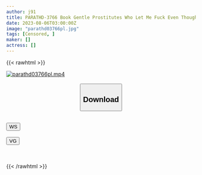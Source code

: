 ```yaml
---
author: j91
title: PARATHD-3766 Book Gentle Prostitutes Who Let Me Fuck Even Though It’s Forbidden (5)
date: 2023-08-06T03:00:00Z
image: "parathd03766pl.jpg"
tags: [Censored, ]
maker: []
actress: []
---
```



{{< rawhtml >}}

<div class="video" data-videoid="j3lwjp1pqehl">
    <a href="javascript:;">
        <img src="https://my.j91.asia/posts/parathd03766pl/parathd03766pl.jpg" width="WIDTH" height="HEIGHT" alt="parathd03766pl.mp4" loading="lazy">
    </a>
</div>

<script type="text/javascript" src="https://j91.asia/asset/on-demand-ws.js"></script>

<br>
  <link rel="stylesheet" href="https://j91.asia/asset/bs5.css">
  
  <center>
  <button class="btn btn-primary" type="button" data-bs-toggle="collapse" data-bs-target=".multi-collapse" aria-expanded="false" aria-controls="multiCollapseExample1 multiCollapseExample2"><h2>Download</h2></button></center>
</p>
<div class="row">
  <div class="col">
    <div class="collapse multi-collapse" id="multiCollapseExample1">
      <div class="card card-body">
	      	      <br>
<div class="buttons">  
<a href="https://wolfstream.tv/j3lwjp1pqehl"><button class="btn-hover color-3"><i class="fa fa-download"></i> WS</button></a></div>
    </div>
  </div>
</div>
  <div class="col">
    <div class="collapse multi-collapse" id="multiCollapseExample2">
      <div class="card card-body">
	      <br>
<div class="buttons">
    <a href="https://vgembed.com/v/mMq75LDyay5XPBY"><button class="btn-hover color-9"><i class="fa fa-download"></i> VG</button></a></div>
<br><br>
      </div>
    </div>
  </div>
</div>

{{< /rawhtml >}}